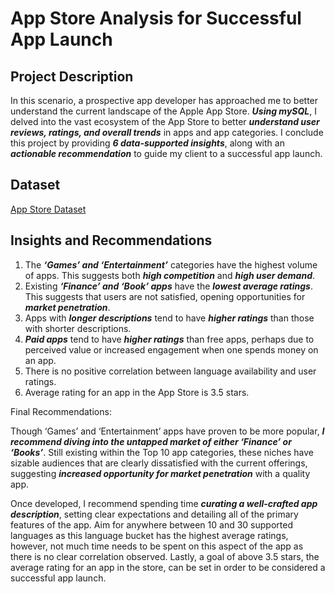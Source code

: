 # App Store Analysis for Successful App Launch


## Project Description

In this scenario, a prospective app developer has approached me to better understand the current landscape of the Apple App Store. ***Using mySQL***, I delved into the vast ecosystem of the App Store to better ***understand user reviews, ratings, and overall trends*** in apps and app categories. I conclude this project by providing ***6 data-supported insights***, along with an ***actionable recommendation*** to guide my client to a successful app launch. 




## Dataset

[App Store Dataset](https://drive.google.com/drive/folders/14O9xB8N1gXN_67ouphImQkvpzyitmTfR)




## Insights and Recommendations

1) The ***‘Games’ and ‘Entertainment’*** categories have the highest volume of apps. This suggests both ***high competition*** and ***high user demand***. 
2) Existing ***‘Finance’ and ‘Book’ apps*** have the ***lowest average ratings***. This suggests that users are not satisfied, opening opportunities for ***market penetration***. 
3) Apps with ***longer descriptions*** tend to have ***higher ratings*** than those with shorter descriptions. 
4) ***Paid apps*** tend to have ***higher ratings*** than free apps, perhaps due to perceived value or increased engagement when one spends money on an app. 
5) There is no positive correlation between language availability and user ratings.
6) Average rating for an app in the App Store is 3.5 stars. 


Final Recommendations:

Though ‘Games’ and ‘Entertainment’ apps have proven to be more popular, ***I recommend diving into the untapped market of either ‘Finance’ or ‘Books’***. Still existing within the Top 10 app categories, these niches have sizable audiences that are clearly dissatisfied with the current offerings, suggesting ***increased opportunity for market penetration*** with a quality app. 

Once developed, I recommend spending time ***curating a well-crafted app description***, setting clear expectations and detailing all of the primary features of the app. Aim for anywhere between 10 and 30 supported languages as this language bucket has the highest average ratings, however, not much time needs to be spent on this aspect of the app as there is no clear correlation observed. Lastly, a goal of above 3.5 stars, the average rating for an app in the store, can be set in order to be considered a successful app launch.



